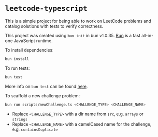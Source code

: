 # `leetcode-typescript`

This is a simple project for being able to work on LeetCode problems and catalog
solutions with tests to verify correctness.

This project was created using `bun init` in bun v1.0.35. [Bun](https://bun.sh) is a fast all-in-one JavaScript runtime.

To install dependencies:

```bash
bun install
```

To run tests:

```bash
bun test 
```

More info on `bun test` can be found [here](https://bun.sh/docs/cli/test).

To scaffold a new challenge problem:

```bash
bun run scripts/newChallenge.ts <CHALLENGE_TYPE> <CHALLENGE_NAME>
```

- Replace `<CHALLENGE_TYPE>` with a dir name from `src`, e.g. `arrays` or `strings`
- Replace `<CHALLENGE_NAME>` with a camelCased name for the challenge, e.g. `containsDuplicate`